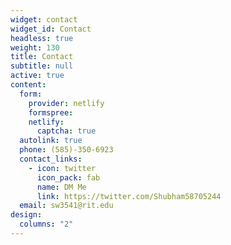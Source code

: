 ```yaml
---
widget: contact
widget_id: Contact
headless: true
weight: 130
title: Contact
subtitle: null
active: true
content:
  form:
    provider: netlify
    formspree:
    netlify:
      captcha: true
  autolink: true
  phone: (585)-350-6923
  contact_links:
    - icon: twitter
      icon_pack: fab
      name: DM Me
      link: https://twitter.com/Shubham58705244
  email: sw3541@rit.edu
design:
  columns: "2"
---
```

